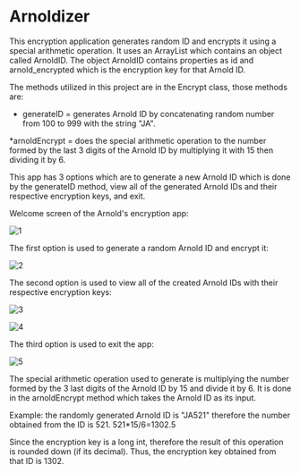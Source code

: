 # Arnoldizer

This encryption application generates random ID and encrypts it using a special arithmetic operation. It uses an ArrayList which contains an object called ArnoldID. The object ArnoldID contains properties as id and arnold_encrypted which is the encryption key for that Arnold ID. 

The methods utilized in this project are in the Encrypt class, those methods are:
* generateID = generates Arnold ID by concatenating random number from 100 to 999 with the string "JA".

*arnoldEncrypt = does the special arithmetic operation to the number formed by the last 3 digits of the Arnold ID by multiplying it with 15 then dividing it by 6.

This app has 3 options which are to generate a new Arnold ID which is done by the generateID method, view all of the generated Arnold IDs 
and their respective encryption keys, and exit.

Welcome screen of the Arnold's encryption app:

![1](https://user-images.githubusercontent.com/89509753/224959154-29c34068-d98c-4e6a-a027-d238b9915034.png)

The first option is used to generate a random Arnold ID and encrypt it:

![2](https://user-images.githubusercontent.com/89509753/224959198-b1b02fb4-9a9b-403c-9af5-639332f4c417.png)

The second option is used to view all of the created Arnold IDs with their respective encryption keys:

![3](https://user-images.githubusercontent.com/89509753/224959432-ab4824f7-5ba6-422c-81c8-0e8233cb40e6.png)

![4](https://user-images.githubusercontent.com/89509753/224959477-68b4876f-a5d4-4f74-b79e-a76e074b8653.png)

The third option is used to exit the app:

![5](https://user-images.githubusercontent.com/89509753/224959588-495b7c15-1140-4b6b-936c-3644ca574441.png)

The special arithmetic operation used to generate is multiplying the number formed by the 3 last digits of the Arnold ID by 15 and divide it by 6. It is done in the arnoldEncrypt method which takes the Arnold ID as its input.  

Example: the randomly generated Arnold ID is "JA521"
therefore the number obtained from the ID is 521.
521*15/6=1302.5

Since the encryption key is a long int, therefore the result of this operation is rounded down (if its decimal). Thus, the encryption key obtained from that ID is 1302.

